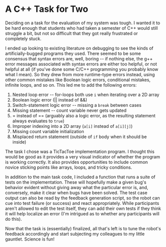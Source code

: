 # A C++ Task for Two
Deciding on a task for the evaluation of my system was tough. I wanted it to be hard enough that students who had taken a semester of C++ would still struggle a bit, but not so difficult that they got really frustrated or completely stuck.

I ended up looking to existing literature on debugging to see the kinds of artificially-bugged programs they used. There seemed to be some consensus that syntax errors are, well, boring -- if nothing else, the g++ error messages associated with syntax errors are either too helpful, or not helpful at all (if you've done some C/C++ programming you probably know what I mean). So they drew from more runtime-type errors instead, using other common mistakes like Boolean logic errors, conditional mistakes, infinite loops, and so on. This led me to add the following errors:

1. Nested loop error -- for-loops both use `i` when iterating over a 2D array
2. Boolean logic error (|| instead of &&)
3. Switch-statement logic error -- missing a `break` between cases
4. Missing statement -- count variable never gets updated
5. = instead of == (arguably also a logic error, as the resulting statement always evaluates to `true`)
6. Improper indexing into a 2D array (`a[i]` instead of `a[i][j]`)
7. Missing count variable initialization
8. Misplaced return statement (outside of `if` body when it should be inside)

The task I chose was a TicTacToe implementation program. I thought this would be good as it provides a very visual indicator of whether the program is working correctly. It also provides opportunities to include common novice sticking points like arrays, loops, and tricky conditions.

In addition to the main task code, I included a function that runs a suite of tests on the implementation. These will hopefully make a given bug's behavior evident without giving away what the particular error is, and, conversely, make it clear when bugs have been solved. The test case output can also be read by the feedback generation script, so the robot can cue into test failure (or success) and react appropriately.  While participants aren't allowed to edit the test itself, they can add their own tests if they think it will help localize an error (I'm intrigued as to whether any participants will do this).

Now that the task is (essentially) finalized, all that's left is to tune the robot's feedback accordingly and start subjecting my colleagues to my little gauntlet. Science is fun!